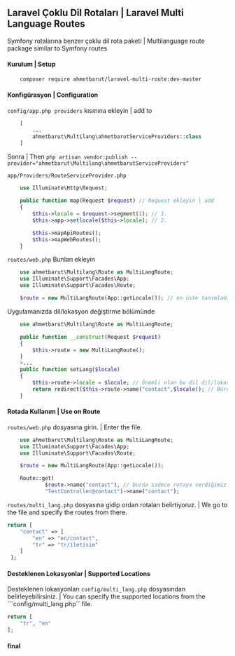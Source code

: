 ## Laravel Çoklu Dil Rotaları | Laravel Multi Language Routes
Symfony rotalarına benzer çoklu dil rota paketi | Multilanguage route package similar to Symfony routes
#### Kurulum | Setup
```bash 
    composer require ahmetbarut/laravel-multi-route:dev-master
```
#### Konfigürasyon | Configuration
```config/app.php providers``` kısmına ekleyin | add to
```php 
    [
        ...
        ahmetbarut\Multilang\ahmetbarutServiceProviders::class
    ]
``` 
Sonra | Then ```php artisan vendor:publish --provider="ahmetbarut\Multilang\ahmetbarutServiceProviders"```

```app/Providers/RouteServiceProvider.php``` 
```php
    use Illuminate\Http\Request;
    
    public function map(Request $request) // Request ekleyin | add
    {
        $this->locale = $request->segment(1); // 1.
        $this->app->setlocale($this->locale); // 2.

        $this->mapApiRoutes();
        $this->mapWebRoutes();
    }
```
```routes/web.php``` Bunları ekleyin
```php 
    use ahmetbarut\Multilang\Route as MultiLangRoute;
    use Illuminate\Support\Facades\App;
    use Illuminate\Support\Facades\Route;

    $route = new MultiLangRoute(App::getLocale()); // en üste tanımladım rotalar her yenilendiğinde dil seçmesi için | I defined it at the top to choose a language every time the routes are refresh
```
Uygulamanızda dil/lokasyon değiştirme bölümünde 
```php
    use ahmetbarut\Multilang\Route as MultiLangRoute;

    public function __construct(Request $request)
    {
        $this->route = new MultiLangRoute();
    }
    >...
    public function setLang($locale)
    {
        $this->route->locale = $locale; // Önemli olan bu dil dil/lokasyon değiştirmeniz için kullanılır bu olmazsa değiştiremez 404 döndürür. | The important thing is that this language is used to change the language / location, otherwise it cannot change. It returns 404.
        return redirect($this->route->name("contact",$locale)); // Burda name() fonksiyonundaki 1. parametre rotada belirtmiş olduğum contact isminde bir rotam var. Dil/Lokasyon değiştirdiğinde o sayfaya yönlendirme yapacak. 2. parametre Dil/Lokasyon belirtiyor. Here I have a route named contact, which I specified in the 1st parameter route in the name () function. When the language / location changes, it will redirect to that page. The 2nd parameter is the Language / Location.
    }
``` 
#### Rotada Kullanım | Use on Route
```routes/web.php``` dosyasına girin. | Enter the file.
```php 
    use ahmetbarut\Multilang\Route as MultiLangRoute;
    use Illuminate\Support\Facades\App;
    use Illuminate\Support\Facades\Route;

    $route = new MultiLangRoute(App::getLocale());

    Route::get(
            $route->name("contact"), // burda sadece rotaya verdiğimiz ismi yazıyoruz benim verdiğim contact. | Here we only write the name we give to the route, contact me.
            "TestController@contact")->name("contact");
```
```routes/multi_lang.php``` dosyasına gidip ordan rotaları belirtiyoruz. | We go to the file and specify the routes from there.
```php
return [
    "contact" => [
        "en" => "en/contact",
        "tr" => "tr/iletisim"
    ]
 ];
```
#### Desteklenen Lokasyonlar | Supported Locations
Desteklenen lokasyonları ```config/multi_lang.php``` dosyasından belirleyebilirsiniz. | You can specify the supported locations from the ```config/multi_lang.php`` file.
```php
return [
    "tr", "en"
];
```
#### final

